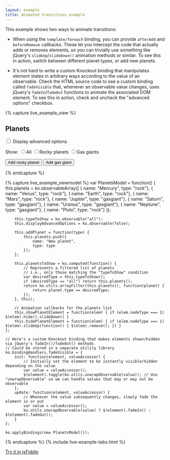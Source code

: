 ```yaml
---
layout: example
title: Animated transitions example
---
```


This example shows two ways to animate transitions:

 * When using the `template/foreach` binding, you can provide `afterAdd` and `beforeRemove` callbacks. These let you intercept the code that actually adds or removes elements, so you can trivially use something like jQuery's `slideUp`/`slideDown()` animation methods or similar. To see this in action, switch between different planet types, or add new planets.
 
 * It's not hard to write a custom Knockout binding that manipulates element states in arbitrary ways according to the value of an observable. Check the HTML source code to see a custom binding called `fadeVisible` that, whenever an observable value changes, uses jQuery's `fadeIn`/`fadeOut` functions to animate the associated DOM element. To see this in action, check and uncheck the "advanced options" checkbox.

<style type="text/css">
    .planet { background-color: #AAEECC; padding: 0.25em; border: 1px solid silver; margin-bottom: 0.5em; font-size: 0.75em; }
    .planet.rock { background-color: #EECCAA; }
    .liveExample input { margin: 0 0.3em 0 1em; }
</style>

{% capture live_example_view %}   
<h2>Planets</h2>
<p> 
    <label>
        <input type='checkbox' data-bind='checked: displayAdvancedOptions' />
        Display advanced options
    </label>
</p>

<p data-bind='fadeVisible: displayAdvancedOptions'>
    Show:
    <label><input type='radio' name="type" value='all' data-bind='checked: typeToShow' />All</label>
    <label><input type='radio' name="type" value='rock' data-bind='checked: typeToShow' />Rocky planets</label>
    <label><input type='radio' name="type" value='gasgiant' data-bind='checked: typeToShow' />Gas giants</label>
</p>

<div data-bind='template: { foreach: planetsToShow,
                            beforeRemove: hidePlanetElement,
                            afterAdd: showPlanetElement }'>
    <div data-bind='attr: { "class": "planet " + type }, text: name'> </div>
</div>

<p data-bind='fadeVisible: displayAdvancedOptions'>
    <button data-bind='click: addPlanet.bind($data, "rock")'>Add rocky planet</button>
    <button data-bind='click: addPlanet.bind($data, "gasgiant")'>Add gas giant</button>
</p>
{% endcapture %}

{% capture live_example_viewmodel %}
    var PlanetsModel = function() {
        this.planets = ko.observableArray([
            { name: "Mercury", type: "rock"},
            { name: "Venus", type: "rock"},
            { name: "Earth", type: "rock"},
            { name: "Mars", type: "rock"},
            { name: "Jupiter", type: "gasgiant"},
            { name: "Saturn", type: "gasgiant"},
            { name: "Uranus", type: "gasgiant"},
            { name: "Neptune", type: "gasgiant"},
            { name: "Pluto", type: "rock"}
        ]);

        this.typeToShow = ko.observable("all");
        this.displayAdvancedOptions = ko.observable(false);

        this.addPlanet = function(type) {
            this.planets.push({
                name: "New planet",
                type: type
            });
        };

        this.planetsToShow = ko.computed(function() {
            // Represents a filtered list of planets
            // i.e., only those matching the "typeToShow" condition
            var desiredType = this.typeToShow();
            if (desiredType == "all") return this.planets();
            return ko.utils.arrayFilter(this.planets(), function(planet) {
                return planet.type == desiredType;
            });
        }, this);

        // Animation callbacks for the planets list
        this.showPlanetElement = function(elem) { if (elem.nodeType === 1) $(elem).hide().slideDown() }
        this.hidePlanetElement = function(elem) { if (elem.nodeType === 1) $(elem).slideUp(function() { $(elem).remove(); }) }
    };

    // Here's a custom Knockout binding that makes elements shown/hidden via jQuery's fadeIn()/fadeOut() methods
    // Could be stored in a separate utility library
    ko.bindingHandlers.fadeVisible = {
        init: function(element, valueAccessor) {
            // Initially set the element to be instantly visible/hidden depending on the value
            var value = valueAccessor();
            $(element).toggle(ko.utils.unwrapObservable(value)); // Use "unwrapObservable" so we can handle values that may or may not be observable
        },
        update: function(element, valueAccessor) {
            // Whenever the value subsequently changes, slowly fade the element in or out
            var value = valueAccessor();
            ko.utils.unwrapObservable(value) ? $(element).fadeIn() : $(element).fadeOut();
        }
    };

    ko.applyBindings(new PlanetsModel());
{% endcapture %}
{% include live-example-tabs.html %}

[Try it in jsFiddle](http://jsfiddle.net/rniemeyer/8k8V5/)